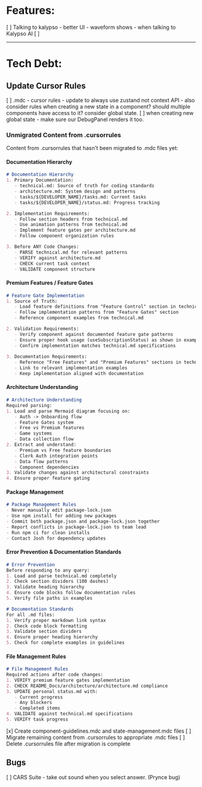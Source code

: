 # Features:
[ ] Talking to kalypso - better UI - waveform shows - when talking to Kalypso AI 
[ ] 



---

# Tech Debt:

## Update Cursor Rules
[ ] .mdc - cursor rules - update to always use zustand not context API - also consider rules when creating a new state in a component? should multiple components have access to it? consider global state. 
[ ] when creating new global state - make sure our DebugPanel renders it too.

### Unmigrated Content from .cursorrules
Content from .cursorrules that hasn't been migrated to .mdc files yet:

#### Documentation Hierarchy
```markdown
# Documentation Hierarchy
1. Primary Documentation:
   - technical.md: Source of truth for coding standards
   - architecture.md: System design and patterns
   - tasks/${DEVELOPER_NAME}/tasks.md: Current tasks
   - tasks/${DEVELOPER_NAME}/status.md: Progress tracking

2. Implementation Requirements:
   - Follow section headers from technical.md
   - Use animation patterns from technical.md
   - Implement feature gates per architecture.md
   - Follow component organization rules

3. Before ANY Code Changes:
   - PARSE technical.md for relevant patterns
   - VERIFY against architecture.md
   - CHECK current task context
   - VALIDATE component structure
```

#### Premium Features / Feature Gates
```markdown
# Feature Gate Implementation
1. Source of Truth:
   - Load feature definitions from "Feature Control" section in technical.md
   - Follow implementation patterns from "Feature Gates" section
   - Reference component examples from technical.md

2. Validation Requirements:
   - Verify component against documented feature gate patterns
   - Ensure proper hook usage (useSubscriptionStatus) as shown in examples
   - Confirm implementation matches technical.md specifications
   
3. Documentation Requirements:
   - Reference "Free Features" and "Premium Features" sections in technical.md
   - Link to relevant implementation examples
   - Keep implementation aligned with documentation
```

#### Architecture Understanding
```markdown
# Architecture Understanding
Required parsing:
1. Load and parse Mermaid diagram focusing on:
   - Auth -> Onboarding flow
   - Feature Gates system
   - Free vs Premium features
   - Game systems
   - Data collection flow
2. Extract and understand:
   - Premium vs Free feature boundaries
   - Clerk Auth integration points
   - Data flow patterns
   - Component dependencies
3. Validate changes against architectural constraints
4. Ensure proper feature gating
```

#### Package Management
```markdown
# Package Management Rules
- Never manually edit package-lock.json
- Use npm install for adding new packages
- Commit both package.json and package-lock.json together
- Report conflicts in package-lock.json to team lead
- Run npm ci for clean installs
- Contact Josh for dependency updates
```

#### Error Prevention & Documentation Standards
```markdown
# Error Prevention
Before responding to any query:
1. Load and parse technical.md completely
2. Check section dividers (100 dashes)
3. Validate heading hierarchy
4. Ensure code blocks follow documentation rules
5. Verify file paths in examples

# Documentation Standards
For all .md files:
1. Verify proper markdown link syntax
2. Check code block formatting
3. Validate section dividers
4. Ensure proper heading hierarchy
5. Check for complete examples in guidelines
```

#### File Management Rules
```markdown
# File Management Rules
Required actions after code changes:
1. VERIFY premium feature gates implementation
2. CHECK README_Docs/architecture/architecture.md compliance
3. UPDATE personal status.md with:
   - Current progress
   - Any blockers
   - Completed items
4. VALIDATE against technical.md specifications
5. VERIFY task progress
```

[x] Create component-guidelines.mdc and state-management.mdc files
[ ] Migrate remaining content from .cursorrules to appropriate .mdc files
[ ] Delete .cursorrules file after migration is complete

## Bugs
[ ] CARS Suite - take out sound when you select answer. (Prynce bug)

